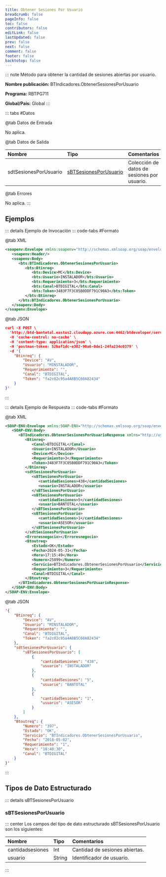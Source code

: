 ```yaml
---
title: Obtener Sesiones Por Usuario
breadcrumb: false
pageInfo: false
toc: false
contributors: false
editLink: false
lastUpdated: false
prev: false
next: false
comment: false
footer: false
backtotop: false
---
```


<!-- ABRE DATOS DEL MÉTODO -->
::: note Método para obtener la cantidad de sesiones abiertas por usuario.

**Nombre publicación:** BTIndicadores.ObtenerSesionesPorUsuario

**Programa:** RBTPG711

**Global/País:** Global
:::
<!-- CIERRA DATOS DEL MÉTODO -->

<!-- ABRE TABLA DE DATOS -->
::: tabs #Datos 

@tab Datos de Entrada

No aplica.

@tab Datos de Salida

Nombre | Tipo | Comentarios
:--------- | :----------- | :-----------
sdtSesionesPorUsuario | [sBTSesionesPorUsuario](#sbtsesionesporusuario) | Colección de datos de sesiones por usuario.

@tab Errores

No aplica.
::: 
<!-- CIERRA TABLA DE DATOS -->

## **Ejemplos**

<!-- ABRE EJEMPLO DE INVOCACIÓN -->
::: details Ejemplo de Invocación 
::: code-tabs #Formato

@tab XML
```xml
<soapenv:Envelope xmlns:soapenv="http://schemas.xmlsoap.org/soap/envelope/" xmlns:bts="http://uy.com.dlya.bantotal/BTSOA/">
   <soapenv:Header/>
   <soapenv:Body>
      <bts:BTIndicadores.ObtenerSesionesPorUsuario>
         <bts:Btinreq>
            <bts:Device>MC</bts:Device>
            <bts:Usuario>INSTALADOR</bts:Usuario>
            <bts:Requerimiento>3</bts:Requerimiento>
            <bts:Canal>BTDIGITAL</bts:Canal>
            <bts:Token>3483F7F3C05B0DDF791C90A3</bts:Token>
         </bts:Btinreq>
      </bts:BTIndicadores.ObtenerSesionesPorUsuario>
   </soapenv:Body>
</soapenv:Envelope>
```

@tab JSON
```json
curl -X POST \
  'http://btd-bantotal.eastus2.cloudapp.azure.com:4462/btdeveloper/servlet/com.dlya.bantotal.odwsbt_BTIndicadores?ObtenerSesionesPorUsuario' \
  -H 'cache-control: no-cache' \
  -H 'content-type: application/json' \
  -H 'postman-token: 52baf1dc-e302-90a6-0de1-24fa234c0379' \
  -d '{
	"Btinreq": {
		"Device": "AV",
		"Usuario": "MINSTALADOR",
		"Requerimiento": "",
		"Canal": "BTDIGITAL",
		"Token": "fa2c02c95a4A8B5C60A82434"
	}
}'
```
:::
<!-- CIERRA EJEMPLO DE INVOCACIÓN -->

<!-- ABRE EJEMPLO DE RESPUESTA -->
::: details Ejemplo de Respuesta 
::: code-tabs #Formato

@tab XML
```xml
<SOAP-ENV:Envelope xmlns:SOAP-ENV="http://schemas.xmlsoap.org/soap/envelope/" xmlns:xsd="http://www.w3.org/2001/XMLSchema" xmlns:SOAP-ENC="http://schemas.xmlsoap.org/soap/encoding/" xmlns:xsi="http://www.w3.org/2001/XMLSchema-instance">
   <SOAP-ENV:Body>
      <BTIndicadores.ObtenerSesionesPorUsuarioResponse xmlns="http://uy.com.dlya.bantotal/BTSOA/">
         <Btinreq>
            <Canal>BTDIGITAL</Canal>
            <Usuario>INSTALADOR</Usuario>
            <Device>MC</Device>
            <Requerimiento>3</Requerimiento>
            <Token>3483F7F3C05B0DDF791C90A3</Token>
         </Btinreq>
         <sdtSesionesPorUsuario>
            <sBTSesionesPorUsuario>
               <cantidadSesiones>438</cantidadSesiones>
               <usuario>INSTALADOR</usuario>
            </sBTSesionesPorUsuario>
            <sBTSesionesPorUsuario>
               <cantidadSesiones>5</cantidadSesiones>
               <usuario>BANTOTAL</usuario>
            </sBTSesionesPorUsuario>
            <sBTSesionesPorUsuario>
               <cantidadSesiones>1</cantidadSesiones>
               <usuario>ASESOR</usuario>
            </sBTSesionesPorUsuario>
         </sdtSesionesPorUsuario>
         <Erroresnegocio></Erroresnegocio>
         <Btoutreq>
            <Estado>OK</Estado>
            <Fecha>2024-05-31</Fecha>
            <Hora>17:15:49</Hora>
            <Numero>25899</Numero>
            <Servicio>BTIndicadores.ObtenerSesionesPorUsuario</Servicio>
            <Requerimiento>3</Requerimiento>
            <Canal>BTDIGITAL</Canal>
         </Btoutreq>
      </BTIndicadores.ObtenerSesionesPorUsuarioResponse>
   </SOAP-ENV:Body>
</SOAP-ENV:Envelope>
```

@tab JSON
```json
'{
	"Btinreq": {
		"Device": "AV",
		"Usuario": "MINSTALADOR",
		"Requerimiento": "",
		"Canal": "BTDIGITAL",
		"Token": "fa2c02c95a4A8B5C60A82434"
	},    
	"sdtSesionesPorUsuario": {
		"sBTSesionesPorUsuario": [
			{
				"cantidadSesiones": "438",
				"usuario": "INSTALADOR"
			},
			{
				"cantidadSesiones": "5",
				"usuario": "BANTOTAL"
			},
			{
				"cantidadSesiones": "1",
				"usuario": "ASESOR"
			}
		]
	},
    "Btoutreq": {
        "Numero": "397",
        "Estado": "OK",
        "Servicio": "BTIndicadores.ObtenerSesionesPorUsuario",
        "Fecha": "2018-05-02",
        "Requerimiento": "1",
        "Hora": "18:40:30",
        "Canal": "BTDIGITAL"
    }
}'
```
::: 
<!-- CIERRA EJEMPLO DE RESPUESTA -->

## **Tipos de Dato Estructurado**

<!-- ABRE SDT -->
::: details sBTSesionesPorUsuario  

### sBTSesionesPorUsuario

::: center 
Los campos del tipo de dato estructurado sBTSesionesPorUsuario son los siguientes: 

Nombre | Tipo | Comentarios 
:--------- | :----------- | :----------- 
cantidadsesiones | Int | Cantidad de sesiones abiertas.
usuario | String | Identificador de usuario.
:::
<!-- CIERRA SDT -->